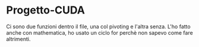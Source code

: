 # Progetto-CUDA

Ci sono due funzioni dentro il file, una col pivoting e l'altra senza.
L'ho fatto anche con mathematica, ho usato un ciclo for perchè non sapevo come fare altrimenti.
